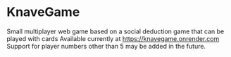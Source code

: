 # KnaveGame
Small multiplayer web game based on a social deduction game that can be played with cards
Available currently at https://knavegame.onrender.com
Support for player numbers other than 5 may be added in the future.

